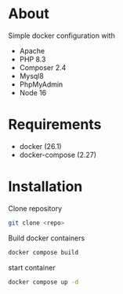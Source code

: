 # About

Simple docker configuration with 
- Apache
- PHP 8.3
- Composer 2.4
- Mysql8
- PhpMyAdmin
- Node 16

# Requirements

- docker (26.1)
- docker-compose (2.27)

# Installation

Clone repository
```bash
git clone <repo>
```

Build docker containers
```bash
docker compose build
```

start container
```bash
docker compose up -d 
```
